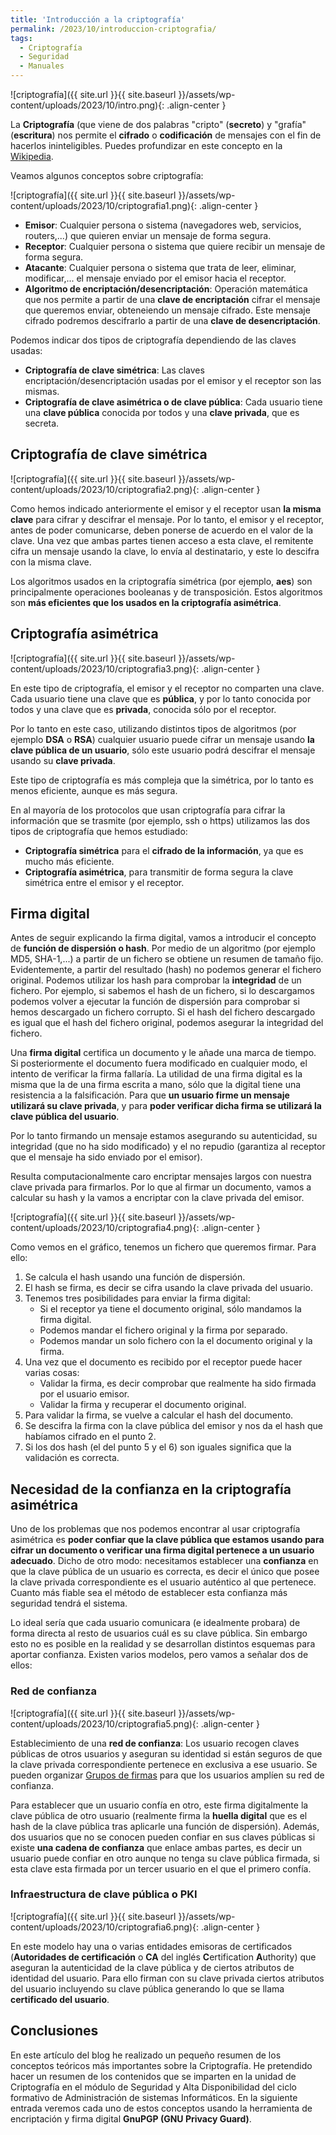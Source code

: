 ```yaml
---
title: 'Introducción a la criptografía'
permalink: /2023/10/introduccion-criptografia/
tags:
  - Criptografía
  - Seguridad
  - Manuales
---
```


![criptografía]({{ site.url }}{{ site.baseurl }}/assets/wp-content/uploads/2023/10/intro.png){: .align-center }

La **Criptografía** (que viene de dos palabras "cripto" (**secreto**) y "grafía" (**escritura**) nos permite el **cifrado** o **codificación** de mensajes con el fin de hacerlos ininteligibles. Puedes profundizar en este concepto en la [Wikipedia](https://es.wikipedia.org/wiki/Criptograf%C3%ADa).

Veamos algunos conceptos sobre criptografía:

![criptografía]({{ site.url }}{{ site.baseurl }}/assets/wp-content/uploads/2023/10/criptografia1.png){: .align-center }

* **Emisor**: Cualquier persona o sistema (navegadores web, servicios, routers,...) que quieren enviar un mensaje de forma segura.
* **Receptor**: Cualquier persona o sistema que quiere recibir un mensaje de forma segura.
* **Atacante**: Cualquier persona o sistema que trata de leer, eliminar, modificar,... el mensaje enviado por el emisor hacia el receptor.
* **Algoritmo de encriptación/desencriptación**: Operación matemática que nos permite a partir de una **clave de encriptación** cifrar el mensaje que queremos enviar, obteneiendo un mensaje cifrado. Este mensaje cifrado podremos descifrarlo a partir de una **clave de desencriptación**.

Podemos indicar dos tipos de criptografía dependiendo de las claves usadas:

* **Criptografía de clave simétrica**: Las claves encriptación/desencriptación usadas por el emisor y el receptor son las mismas.
* **Criptografía de clave asimétrica o de clave pública**: Cada usuario tiene una **clave pública** conocida por todos y una **clave privada**, que es secreta.

<!--more-->

## Criptografía de clave simétrica

![criptografía]({{ site.url }}{{ site.baseurl }}/assets/wp-content/uploads/2023/10/criptografia2.png){: .align-center }

Como hemos indicado anteriormente el emisor y el receptor usan **la misma clave** para cifrar y descifrar el mensaje. Por lo tanto, el emisor y el receptor, antes de poder comunicarse, deben ponerse de acuerdo en el valor de la clave. Una vez que ambas partes tienen acceso a esta clave, el remitente cifra un mensaje usando la clave, lo envía al destinatario, y este lo descifra con la misma clave. 

Los algoritmos usados en la criptografía simétrica (por ejemplo, **aes**) son principalmente operaciones booleanas y de transposición. Estos algoritmos son **más eficientes que los usados en la criptografía asimétrica**. 

## Criptografía asimétrica

![criptografía]({{ site.url }}{{ site.baseurl }}/assets/wp-content/uploads/2023/10/criptografia3.png){: .align-center }

En este tipo de criptografía, el emisor y el receptor  no comparten una clave. Cada usuario tiene una clave que es **pública**, y por lo tanto conocida por todos y una clave que es **privada**, conocida sólo por el receptor.

Por lo tanto en este caso, utilizando distintos tipos de algoritmos (por ejemplo **DSA** o **RSA**) cualquier usuario puede cifrar un mensaje usando **la clave pública de un usuario**, sólo este usuario podrá descifrar el mensaje usando su **clave privada**.

Este tipo de criptografía es más compleja que la simétrica, por lo tanto es menos eficiente, aunque es más segura.

En al mayoría de los protocolos que usan criptografía para cifrar la información que se trasmite (por ejemplo, ssh o https) utilizamos las dos tipos de criptografía que hemos estudiado:
* **Criptografía simétrica** para el **cifrado de la información**, ya que es mucho más eficiente. 
* **Criptografía asimétrica**, para transmitir de forma segura la clave simétrica entre el emisor y el receptor.

## Firma digital

Antes de seguir explicando la firma digital, vamos a introducir el concepto de **función de dispersión o hash**. Por medio de un algoritmo (por ejemplo MD5, SHA-1,...) a partir de un fichero se obtiene un resumen de tamaño fijo. Evidentemente, a partir del resultado (hash) no podemos generar el fichero original. Podemos utilizar los hash para comprobar la **integridad** de un fichero. Por ejemplo, si sabemos el hash de un fichero, si lo descargamos podemos volver a ejecutar la función de dispersión para comprobar si hemos descargado un fichero corrupto. Si el hash del fichero descargado es igual que el hash del fichero original, podemos asegurar la integridad del fichero.

Una **firma digital** certifica un documento y le añade una marca de tiempo. Si posteriormente el documento fuera modificado en cualquier modo, el intento de verificar la firma fallaría. La utilidad de una firma digital es la misma que la de una firma escrita a mano, sólo que la digital tiene una resistencia a la falsificación.
Para que **un usuario firme un mensaje utilizará su clave privada**, y para **poder verificar dicha firma se utilizará la clave pública del usuario**.

Por lo tanto firmando un mensaje estamos asegurando su autenticidad, su integridad (que no ha sido modificado) y el no repudio (garantiza al receptor que el mensaje ha sido enviado por el emisor).

Resulta computacionalmente caro encriptar mensajes largos con nuestra clave privada para firmarlos. Por lo que al firmar un documento, vamos a calcular su hash y la vamos a encriptar con la clave privada del emisor. 

![criptografía]({{ site.url }}{{ site.baseurl }}/assets/wp-content/uploads/2023/10/criptografia4.png){: .align-center }

Como vemos en el gráfico, tenemos un fichero que queremos firmar. Para ello:

1. Se calcula el hash usando una función de dispersión.
2. El hash se firma, es decir se cifra usando la clave privada del usuario.
3. Tenemos tres posibilidades para enviar la firma digital:
      * Si el receptor ya tiene el documento original, sólo mandamos la firma digital. 
      * Podemos mandar el fichero original y la firma por separado.
      * Podemos mandar un solo fichero con la el documento original y la firma.
4. Una vez que el documento es recibido por el receptor puede hacer varias cosas:
      * Validar la firma, es decir comprobar que realmente ha sido firmada por el usuario emisor.
      * Validar la firma y recuperar el documento original.
5. Para validar la firma, se vuelve a calcular el hash del documento.
6. Se descifra la firma con la clave pública del emisor y nos da el hash que habíamos cifrado en el punto 2.
7. Si los dos hash (el del punto 5 y el 6) son iguales significa que la validación es correcta.

## Necesidad de la confianza en la criptografía asimétrica

Uno de los problemas que nos podemos encontrar al usar criptografía asimétrica es **poder confiar que la clave pública que estamos usando para cifrar un documento o verificar una firma digital pertenece a un usuario adecuado**. Dicho de otro modo: necesitamos establecer una **confianza** en que la clave pública de un usuario es correcta, es decir el único que posee la clave privada correspondiente es el usuario auténtico al que pertenece. Cuanto más fiable sea el método de establecer esta confianza más seguridad tendrá el sistema. 

Lo ideal sería que cada usuario comunicara (e idealmente probara) de forma directa al resto de usuarios cuál es su clave pública. Sin embargo esto no es posible en la realidad y se desarrollan distintos esquemas para aportar confianza. Existen varios modelos, pero vamos a señalar dos de ellos:

### Red de confianza

![criptografía]({{ site.url }}{{ site.baseurl }}/assets/wp-content/uploads/2023/10/criptografia5.png){: .align-center }

Establecimiento de una **red de confianza**: Los usuario recogen claves públicas de otros usuarios y aseguran su identidad si están seguros de que la clave privada correspondiente pertenece en exclusiva a ese usuario. Se pueden organizar [Grupos de firmas](https://www.gnupg.org/howtos/es/gpg-party.html) para que los usuarios amplíen su red de confianza. 

Para establecer que un usuario confía en otro, este firma digitalmente la clave pública de otro usuario (realmente firma la **huella digital** que es el hash de la clave pública tras aplicarle una función de dispersión). Además, dos usuarios que no se conocen pueden confiar en sus claves públicas si existe **una cadena de confianza** que enlace ambas partes, es decir un usuario puede confiar en otro aunque no tenga su clave pública firmada, si esta clave esta firmada por un tercer usuario en el que el primero confía.

### Infraestructura de clave pública o PKI

![criptografía]({{ site.url }}{{ site.baseurl }}/assets/wp-content/uploads/2023/10/criptografia6.png){: .align-center } 

En este modelo hay una o varias entidades emisoras de certificados (**Autoridades de certificación** o **CA** del inglés **C**ertification **A**uthority) que aseguran la autenticidad de la clave pública y de ciertos atributos de identidad del usuario. Para ello firman con su clave privada ciertos atributos del usuario incluyendo su clave pública generando lo que se llama **certificado del usuario**.

## Conclusiones

En este artículo del blog he realizado un pequeño resumen de los conceptos teóricos más importantes sobre la Criptografía. He pretendido hacer un resumen de los contenidos que se imparten en la unidad de Criptografía en el módulo de Seguridad y Alta Disponibilidad del ciclo formativo de Administración de sistemas Informáticos. En la siguiente entrada veremos cada uno de estos conceptos usando la herramienta de encriptación y firma digital **GnuPGP (GNU Privacy Guard)**.




